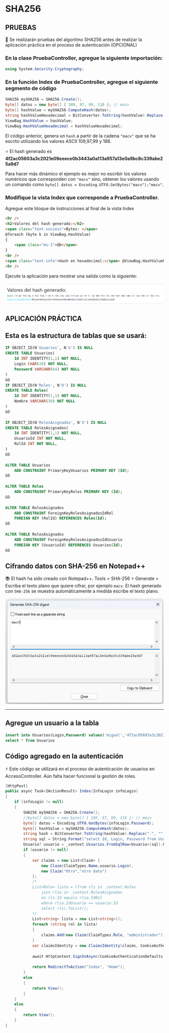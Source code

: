 # SHA256

## PRUEBAS

:hammer: Se realizarán pruebas del algoritmo SHA256 antes de realizar la aplicación práctica en el proceso de autenticación (OPCIONAL)

### En la clase PruebaController, agregue la siguiente importación:

```csharp
using System.Security.Cryptography;
```

### En la función Index de PruebaController, agregue el siguiente segmento de código

```csharp
SHA256 mySHA256 = SHA256.Create();
byte[] datos = new byte[] { 109, 97, 99, 118 }; // macv
byte[] hashValue = mySHA256.ComputeHash(datos);
string hashValueHexadecimal = BitConverter.ToString(hashValue).Replace("-", "").ToLower();
ViewBag.HashValue = hashValue;
ViewBag.HashValueHexadecimal = hashValueHexadecimal;
```

El código anterior, genera un `hash` a partir de la cadena `"macv"` que se ha escrito utilizando los valores ASCII 109,97,99 y 188.

:star: El hash generado es **4f2ac05603a3c2021e09eeece0b3443a0a113a957a13e0a9bc8c339abe25a9d7**

Para hacer más dinámico el ejemplo es mejor no escribir los valores numéricos que corresponden con `"macv"` sino, obtener los valores usando un comando como `byte[] datos = Encoding.UTF8.GetBytes("macv");"macv"`.  

### Modifique la vista Index que corresponde a PruebaController.
Agregue este bloque de instrucciones al final de la vista Index

```html
<hr />
<h2>Valores del hash generado:</h2>
<span class="text-success">Bytes: </span>
@foreach (byte b in ViewBag.HashValue)
{
    <span class="ms-1">@b</span>
}
<br />
<span class="text-info">Hash en hexadecimal:</span> @ViewBag.HashValueHexadecimal
<hr />
```

Ejecute la aplicación para mostrar una salida como la siguiente:  

![image](./img/valores_hash_generado.png)  

## APLICACIÓN PRÁCTICA

## Esta es la estructura de tablas que se usará:

```sql
IF OBJECT_ID(N'Usuarios', N'U') IS NULL
CREATE TABLE Usuarios(
	Id INT IDENTITY(1,1) NOT NULL,
	Login CHAR(20) NOT NULL,
	Password VARCHAR(64) NOT NULL
)
GO
IF OBJECT_ID(N'Roles', N'U') IS NULL
CREATE TABLE Roles(
	Id INT IDENTITY(1,1) NOT NULL,
	Nombre VARCHAR(30) NOT NULL
)
GO

IF OBJECT_ID(N'RolesAsignados', N'U') IS NULL
CREATE TABLE RolesAsignados(
	Id INT IDENTITY(1,1) NOT NULL,
	UsuarioId INT NOT NULL,
	RolId INT NOT NULL,
)
GO

ALTER TABLE Usuarios
	ADD CONSTRAINT PrimaryKeyUsuarios PRIMARY KEY (Id);
GO

ALTER TABLE Roles
	ADD CONSTRAINT PrimaryKeyRoles PRIMARY KEY (Id);
GO

ALTER TABLE RolesAsignados
	ADD CONSTRAINT ForeignKeyRolesAsignadosIdRol
	FOREIGN KEY (RolId) REFERENCES Roles(Id);
GO

ALTER TABLE RolesAsignados
	ADD CONSTRAINT ForeignKeyRolesAsignadosIdUsuario
	FOREIGN KEY (UsuarioId) REFERENCES Usuarios(Id);
GO

```

## Cifrando datos con SHA-256 en Notepad++
:books: El hash ha sido creado con Notepad++. Tools > SHA-256 > Generate > Escriba el texto plano que quiere cifrar, por ejemplo `macv`. El hash generado con `SHA-256` se muestra automáticamente a medida escribe el texto plano.  

![image](./img/sha256_macv.png)  
<hr >

## Agregue un usuario a la tabla

```sql
insert into Usuarios(Login,Password) values('miguel','4f2ac05603a3c2021e09eeece0b3443a0a113a957a13e0a9bc8c339abe25a9d7')
select * from Usuarios
```

## Código agregado en la autenticación

:zap: Este código se utilizará en el proceso de autenticación de usuarios en AccesoController. Aún falta hacer funcional la gestión de roles.

```csharp
[HttpPost]
public async Task<IActionResult> Index(InfoLogin infoLogin)
{
    if (infoLogin != null)
    {
        SHA256 mySHA256 = SHA256.Create();
        //byte[] datos = new byte[] { 109, 97, 99, 118 }; // macv
        byte[] datos = Encoding.UTF8.GetBytes(infoLogin.Password);
        byte[] hashValue = mySHA256.ComputeHash(datos);
        string hash = BitConverter.ToString(hashValue).Replace("-", "").ToLower();
        string sql = String.Format("select Id, Login, Password from Usuarios a where Login='{0}' and Password='{1}'", infoLogin.Login, hash);
        Usuario? usuario = _context.Usuarios.FromSqlRaw<Usuario>(sql).FirstOrDefault<Usuario>();
        if (usuario != null)
        {
            var claims = new List<Claim> {
                new Claim(ClaimTypes.Name,usuario.Login),
                new Claim("Otro","otro dato")
            };
            /*
            List<Role> lista = (from rls in _context.Roles
                join rlsa in _context.RolesAsignados
                on rls.Id equals rlsa.IdRol
                where rlsa.IdUsuario == usuario.Id
                select rls).ToList();
            */
            List<string> lista = new List<string>();
            foreach (string rol in lista)
            {
                claims.Add(new Claim(ClaimTypes.Role, "administrador")); // rol.Nombre
            }
            var claimsIdentity = new ClaimsIdentity(claims, CookieAuthenticationDefaults.AuthenticationScheme);

            await HttpContext.SignInAsync(CookieAuthenticationDefaults.AuthenticationScheme, new ClaimsPrincipal(claimsIdentity));

            return RedirectToAction("Index", "Home");
        }
        else
        {
            return View();
        }
    }
    else
    {
        return View();
    }
}
```